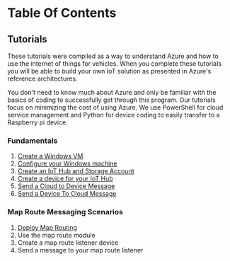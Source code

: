 # Table Of Contents

## Tutorials

These tutorials were compiled as a way to understand Azure and how to use the internet of things for vehicles.  When you complete these tutorials you will be able to build your own IoT solution as presented in Azure's reference architectures.

You don't need to know much about Azure and only be familiar with the basics of coding to successfully get through this program. Our tutorials focus on minimizing the cost of using Azure. We use PowerShell for cloud service management and Python for device coding to easily transfer to a Raspberry pi device.

### Fundamentals
1. [Create a Windows VM](docs/tutorial-prerequisites.md)
1. [Configure your Windows machine](docs/tutorial-configure.md)
1. [Create an IoT Hub and Storage Account](docs/tutorial-deployiothub.md)
1. [Create a device for your IoT Hub](docs/tutorial-symmetrickeydevice.md)
1. [Send a Cloud to Device Message](docs/tutorial-cloudtodevicemsg.md)
1. [Send a Device To Cloud Message](docs/tutorial-devicetocloudmsg.md)

### Map Route Messaging Scenarios
1. [Deploy Map Routing](docs/tutorial-deploymaps.md)
1. Use the map route module
1. Create a map route listener device
1. Send a message to your map route listener
